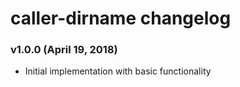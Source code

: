 # caller-dirname changelog

### v1.0.0 (April 19, 2018)

* Initial implementation with basic functionality

